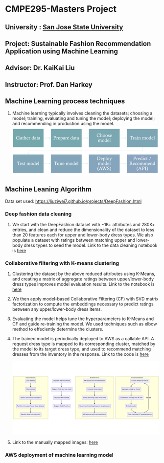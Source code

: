 # CMPE295-Masters Project
## University : [San Jose State University](http://www.sjsu.edu/)
## Project: Sustainable Fashion Recommendation Application using Machine Learning
## Advisor: Dr. KaiKai Liu
## Instructor: Prof. Dan Harkey

## Machine Learning process techniques

1. Machine learning typically involves cleaning the datasets; choosing a model; training, evaluating and tuning the model; deploying the model; and recommending in production using the model.
   ![](images/mltechniques.png)

## Machine Leaning Algorithm

Data set used: https://liuziwei7.github.io/projects/DeepFashion.html
### Deep fashion data cleaning

1. We start with the DeepFashion dataset with ~1K+ attributes and 280K+ entries, and clean and reduce the dimensionality of the dataset to less than 20 features each for upper and lower-body dress types. We also populate a dataset with ratings between matching upper and lower-body dress types to seed the model. Link to the data cleaning notebook is [here](https://github.com/shreyaghotankar/CMPE295-Masters_Project/blob/master/datacleaning/dataframedeepfashion/AttributesCleaningDeepFashionDataset.ipynb)
   
### Collaborative filtering with K-means clustering

1. Clustering the dataset by the above reduced attributes using K-Means, and creating a matrix of aggregate ratings between upper/lower-body dress types improves  model evaluation results. Link to the notebook is [here](https://github.com/shreyaghotankar/CMPE295-Masters_Project/blob/master/datacleaning/models/CF_final/CollaborativeFiltering.ipynb)

2.  We then apply model-based Collaborative Filtering (CF) with SVD matrix factorization to compute the embeddings necessary to predict ratings between any upper/lower-body dress items.
   
3.  Evaluating the model helps tune the hyperparameters to K-Means and CF and guide re-training the model. We used techniques such as elbow method to effeciently determine the clusters.

4. The trained model is periodically deployed to AWS as a callable API. A request dress type is mapped to its corresponding cluster, matched by the model to its target dress type, and used to recommend matching dresses from the inventory in the response. Link to the code is [here](https://github.com/shreyaghotankar/CMPE295-Masters_Project/blob/master/datacleaning/deployment/attributeconversion.py)
   
   ![](images/algorithm.png)

5. Link to the manually mapped images: [here](https://github.com/shreyaghotankar/CMPE295-Masters_Project/blob/master/datacleaning/manualmapped/automate_manual_mapping.ipynb)

### AWS deployment of machine learning model




